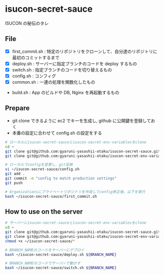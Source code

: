 # isucon-secret-sauce

ISUCON の秘伝のタレ

## File

- [x] first_commit.sh : 特定のリポジトリをクローンして、自分達のリポジトリに最初のコミットするまで
- [x] deploy.sh : サーバーに指定ブランチのコードを deploy するもの
- [x] switch.sh : 指定ブランチのコードを切り替えるもの
- [x] config.sh : コンフィグ
- [x] common.sh : 一連の処理を関数化したもの
- build.sh : App のビルドや DB, Nginx を再起動するもの

## Prepare

- git clone できるように ec2 でキーを生成し, github に公開鍵を登録しておく
- 本番の設定に合わせて config.sh の設定をする

```bash
# ローカルにisucon-secret-sauceとisucon-secret-env-variablesをclone
cd ~
git clone git@github.com:gyaruni-yasashii-otaku/isucon-secret-sauce.git
git clone git@github.com:gyaruni-yasashii-otaku/isucon-secret-env-variables.git

# ローカルでconfigを変更し、git反映
vi ~/isucon-secret-sauce/config.sh
git add .
git commit -m "config to match production settings"
git push

# Organizationsにプライベートリポジトリを作成してconfig修正後、以下を実行
bash ~/isucon-secret-sauce/first_commit.sh

```

## How to use on the server

```bash
# サーバーにisucon-secret-sauceとisucon-secret-env-variablesをclone
cd ~
git clone git@github.com:gyaruni-yasashii-otaku/isucon-secret-sauce.git
git clone git@github.com:gyaruni-yasashii-otaku/isucon-secret-env-variables.git
chmod +x ~/isucon-secret-sauce/*

# BRANCH_NAMEのコードをサーバーにデプロイ
bash ~/isucon-secret-sauce/deploy.sh ${BRANCH_NAME}

# BRANCH_NAMEのコードでサーバーで動かす
bash ~/isucon-secret-sauce/switch.sh ${BRANCH_NAME}
```
